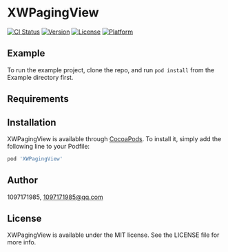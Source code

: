 # XWPagingView

[![CI Status](https://img.shields.io/travis/1097171985/XWPagingView.svg?style=flat)](https://travis-ci.org/1097171985/XWPagingView)
[![Version](https://img.shields.io/cocoapods/v/XWPagingView.svg?style=flat)](https://cocoapods.org/pods/XWPagingView)
[![License](https://img.shields.io/cocoapods/l/XWPagingView.svg?style=flat)](https://cocoapods.org/pods/XWPagingView)
[![Platform](https://img.shields.io/cocoapods/p/XWPagingView.svg?style=flat)](https://cocoapods.org/pods/XWPagingView)

## Example

To run the example project, clone the repo, and run `pod install` from the Example directory first.

## Requirements

## Installation

XWPagingView is available through [CocoaPods](https://cocoapods.org). To install
it, simply add the following line to your Podfile:

```ruby
pod 'XWPagingView'
```

## Author

1097171985, 1097171985@qq.com

## License

XWPagingView is available under the MIT license. See the LICENSE file for more info.
